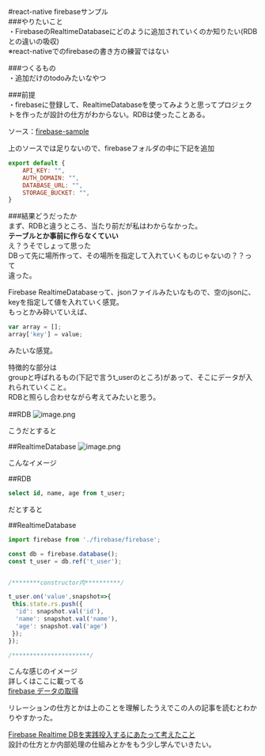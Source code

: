 #react-native firebaseサンプル
<br/>
###やりたいこと  
・FirebaseのRealtimeDatabaseにどのように追加されていくのか知りたい(RDBとの違いの吸収)  
※react-nativeでのfirebaseの書き方の練習ではない

###つくるもの  
・追加だけのtodoみたいなやつ

###前提  
・firebaseに登録して、RealtimeDatabaseを使ってみようと思ってプロジェクトを作ったが設計の仕方がわからない。RDBは使ったことある。


ソース：[firebase-sample](https://github.com/shoichi1023/firebase-sample)  

上のソースでは足りないので、firebaseフォルダの中に下記を追加

```config.js
export default {
    API_KEY: "",
    AUTH_DOMAIN: "",
    DATABASE_URL: "",
    STORAGE_BUCKET: "",
}
```

###結果どうだったか  
まず、RDBと違うところ、当たり前だが私はわからなかった。
<br />
**テーブルとか事前に作らなくていい**
<br />
え？うそでしょって思った  
DBって先に場所作って、その場所を指定して入れていくものじゃないの？？って  
違った。

Firebase RealtimeDatabaseって、jsonファイルみたいなもので、空のjsonに、keyを指定して値を入れていく感覚。  
もっとかみ砕いていえば、  

```example.js
var array = [];
array['key'] = value;
```

みたいな感覚。

特徴的な部分は  
groupと呼ばれるもの(下記で言うt_userのところ)があって、そこにデータが入れられていくこと。  
RDBと照らし合わせながら考えてみたいと思う。  
<br />
##RDB
![image.png](https://qiita-image-store.s3.amazonaws.com/0/260113/6ccb7b71-dad5-c2f8-e6ff-09be769a467c.png)

こうだとすると

##RealtimeDatabase
![image.png](https://qiita-image-store.s3.amazonaws.com/0/260113/26b244e6-13d2-3f49-a9f9-701954ce81da.png)

こんなイメージ

##RDB

```hogehoge.sql
select id, name, age from t_user;
```

だとすると

##RealtimeDatabase

```hogehoge.js
import firebase from './firebase/firebase';

const db = firebase.database();
const t_user = db.ref('t_user');


/********constructor内**********/

t_user.on('value',snapshot=>{
 this.state.rs.push({
  'id': snapshot.val('id'),
  'name': snapshot.val('name'),
  'age': snapshot.val('age')
 });
});

/**********************/

```

こんな感じのイメージ  
詳しくはここに載ってる  
[firebase データの取得](https://firebase.google.com/docs/database/admin/retrieve-data?hl=ja#value)

リレーションの仕方とかは上のことを理解したうえでこの人の記事を読むとわかりやすかった。

[Firebase Realtime DBを実践投入するにあたって考えたこと](https://qiita.com/1amageek/items/64bf85ec2cf1613cf507)
<br />
設計の仕方とか内部処理の仕組みとかをもう少し学んでいきたい。
<br>
